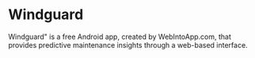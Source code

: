 # Windguard
Windguard" is a free Android app, created by WebIntoApp.com, that provides predictive maintenance insights through a web-based interface.

